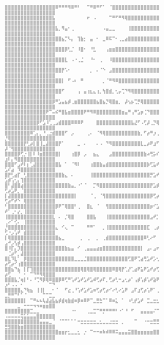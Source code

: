 ⣿⣿⣿⣿⣿⣿⣿⣿⣿⣿⣿⣿⣿⣿⣿⣿⠿⠛⠛⠛⠻⠿⠛⠃⠀⠀⠉⠛⠿⠛⠋⠁⠀⠈⣿⣿⣿⣿⣿⣿⣿⣿⣿⣿⣿⣿⣿⣿⣿⣿⣿⣿⣿⣿⣿⣿⣿⣿⣿⣿⣿⣿⣿⣿⣿
⣿⣿⣿⣿⣿⣿⣿⣿⣿⣿⣿⣿⣿⣿⣿⣧⠀⠀⠀⠀⠀⠀⠀⠀⠀⠀⠖⠀⠠⠀⠀⠀⠀⠉⠛⠋⠛⠻⢿⣿⣿⣿⣿⣿⣿⣿⣿⣿⣿⣿⣿⣿⣿⣿⣿⣿⣿⣿⣿⣿⣿⣿⣿⣿⣿
⣿⣿⣿⣿⣿⣿⣿⣿⣿⣿⣿⣿⣿⣿⣿⣿⣧⡀⠻⣤⠂⢀⠀⠀⠀⠀⠀⠀⠀⠀⠀⠠⣤⣀⣀⠀⠀⠀⠀⢸⣿⣿⣿⣿⣿⣿⣿⣿⣿⣿⣿⣿⣿⣿⣿⣿⣿⣿⣿⣿⣿⣿⣿⣿⣿
⣿⣿⣿⣿⣿⣿⣿⣿⣿⣿⣿⣿⣿⣿⣿⣿⣿⣿⣦⡉⠣⡄⠀⢹⣷⡂⠀⣤⠀⠂⠀⣀⠿⠯⠉⠂⢀⣀⣴⣿⣿⣿⣿⣿⣿⣿⣿⣿⣿⣿⣿⣿⣿⣿⣿⣿⣿⣿⣿⣿⣿⣿⣿⣿⣿
⣿⣿⣿⣿⣿⣿⣿⣿⣿⣿⣿⣿⣿⣿⣿⣿⣿⣿⣿⡿⢃⡈⠀⠸⣿⠂⠀⠘⣃⠀⠀⠀⢠⣶⣶⣿⣿⣿⣿⣿⣿⣿⣿⣿⣿⣿⣿⣿⣿⣿⣿⣿⣿⣿⣿⣿⣿⣿⣿⣿⣿⣿⣿⣿⣿
⣿⣿⣿⣿⣿⣿⣿⣿⣿⣿⣿⣿⣿⣿⣿⣿⣿⣿⣿⣇⠀⠠⠐⢀⣈⠀⠀⠘⠂⠀⢀⠀⠀⠸⣿⣿⣿⣿⣿⣿⣿⣿⣿⣿⣿⣿⣿⣿⣿⣿⣿⣿⣿⣿⣿⣿⣿⣿⣿⣿⣿⣿⣿⣿⣿
⣿⣿⣿⣿⣿⣿⣿⣿⣿⣿⣿⣿⣿⣿⣿⣿⣿⣿⡟⠡⠂⠀⠀⠀⠀⠀⠀⡀⠀⠄⠈⠑⠀⣠⣿⣿⣿⣿⣿⣿⣿⣿⣿⣿⣿⣿⣿⣿⣿⣿⣿⣿⣿⣿⣿⣿⣿⣿⣿⣿⣿⣿⣿⣿⣿
⣿⣿⣿⣿⣿⣿⣿⣿⣿⣿⣿⣿⣿⣿⣿⣿⣿⣿⡇⠀⠋⠠⠆⠀⠛⠀⠀⠀⠀⠀⠀⡀⠈⠛⠻⠿⣿⣿⣿⣿⣿⣿⣿⣿⣿⣿⣿⣿⣿⣿⣿⣿⣿⣿⣿⣿⣿⣿⣿⣿⣿⣿⣿⣿⣿
⣿⣿⣿⣿⣿⣿⣿⣿⣿⣿⣿⣿⣿⣿⣿⣿⣿⣿⠋⠀⠀⠀⠀⢠⠀⣤⢰⣆⣄⢰⡀⢳⣿⣾⡀⢂⡤⢉⠙⠻⢿⣿⣿⣿⣿⣿⣿⣿⣿⣿⣿⣿⣿⣿⣿⣿⣿⣿⣿⣿⣿⣿⣿⣿⣿
⣿⣿⣿⣿⣿⣿⣿⣿⣿⣿⣿⣿⣿⣿⣿⡿⠛⣡⣤⣦⡾⢀⣶⣿⣿⣿⣿⣿⣿⣦⣿⣦⡙⢿⣿⣶⡀⠀⡼⢢⡦⢉⡛⢿⣿⣿⣿⣿⣿⣿⣿⣿⣿⣿⣿⣿⣿⣿⣿⣿⣿⣿⣿⣿⣿
⣿⣿⣿⣿⣿⣿⣿⣿⣿⣿⣿⣿⣿⠟⠉⠤⠮⠛⣿⣧⣶⣿⣿⣿⣿⠟⠛⠻⠿⣿⣿⣿⣿⣿⣿⣿⣿⣶⣤⠛⢠⠛⣡⡶⢈⠙⣿⣿⣿⣿⣿⣿⣿⣿⣿⣿⣿⣿⣿⣿⣿⣿⣿⣿⣿
⣿⣿⣿⣿⣿⣿⣿⣿⣿⣿⡿⠋⣡⠸⢁⢀⣠⣾⣿⣿⣿⠿⠿⠿⠟⠀⠀⠀⠀⣿⣿⣿⣿⣿⣿⣿⣿⣿⣿⣿⣧⣜⠋⠠⢋⡼⢀⡙⢿⣿⣿⣿⣿⣿⣿⣿⣿⣿⣿⣿⣿⣿⣿⣿⣿
⣿⣿⣿⣿⣿⣿⣿⣿⠿⢁⡄⡀⠘⢀⣐⣾⣿⣿⣿⠋⠀⡠⠀⠀⠀⠀⢀⠄⠀⠈⠻⢿⣿⣿⣿⣿⣿⣿⣿⣿⣿⣿⣷⡀⠋⡴⠛⡰⢀⡘⢿⣿⣿⣿⣿⣿⣿⣿⣿⣿⣿⣿⣿⣿⣿
⣿⣿⣿⣿⣿⣿⡟⢃⡴⡇⣿⢸⣀⣼⣿⣿⣿⡟⠁⠀⠀⠀⠀⣀⠀⠄⠀⠀⠀⠄⠠⠀⠙⠻⣿⣿⣿⣿⣿⣿⣿⣿⣿⣇⣀⡴⠟⣰⠋⡼⠈⢻⣿⣿⣿⣿⣿⣿⣿⣿⣿⣿⣿⣿⣿
⣿⣿⣿⣿⡿⢋⡐⢸⡇⠇⠸⣶⣿⣿⣿⣿⣿⡇⠀⠀⠀⢰⣿⡿⠀⡠⠀⠀⣦⣄⠀⠀⠀⣠⣿⣿⣿⣿⣿⣿⣿⣿⣿⣿⣷⠴⢛⡥⠎⣰⠇⡄⠻⣿⣿⣿⣿⣿⣿⣿⣿⣿⣿⣿⣿
⣿⣿⣿⠋⣠⠞⠇⡆⢁⣼⣿⣿⣿⣿⣿⣿⣿⣧⠀⠁⠀⠈⠻⠇⠀⠀⠀⢰⣿⣿⣷⣤⣾⣿⣿⣿⣿⣿⣿⣿⣿⣿⣿⣿⣿⡷⢋⣥⠞⣡⠎⣴⠀⠹⣿⣿⣿⣿⣿⣿⣿⣿⣿⣿⣿
⣿⡟⢃⣴⡏⠀⢃⣿⣿⣿⣿⣿⣿⣿⣿⣿⣿⣿⣷⣄⠀⠄⠀⠀⠀⠀⠀⢸⣿⣿⣿⣿⣿⣿⣿⣿⣿⣿⣿⣿⣿⣿⣿⣿⣿⣿⡛⣡⠞⣡⡾⢡⢂⡄⢹⣿⣿⣿⣿⣿⣿⣿⣿⣿⣿
⣿⠃⣼⣿⣿⣴⣿⣿⣿⣿⣿⣿⣿⣿⣿⣿⣿⣿⣿⣿⣷⣤⡀⠐⠁⠈⠀⠀⡉⠻⣿⣿⣿⣿⣿⣿⣿⣿⣿⣿⣿⣿⣿⣿⣿⣿⡟⣡⡾⢋⡴⣡⠟⡀⠈⣿⣿⣿⣿⣿⣿⣿⣿⣿⣿
⡇⣼⣿⣿⣿⣿⣿⣿⣿⣿⣿⣿⣿⣿⣿⣿⣿⣿⣿⣿⣿⣿⡇⠀⠀⠀⠀⠈⢀⠀⠈⢻⣿⣿⣿⣿⣿⣿⣿⣿⣿⣿⣿⣿⣿⣿⡿⢋⡴⢋⡴⠋⠞⠑⠀⢿⣿⣿⣿⣿⣿⣿⣿⣿⣿
⠃⣿⣿⣿⣿⣿⣿⣿⣿⣿⣿⣿⣿⣿⣿⣿⡿⠟⠉⢿⣿⣿⠃⢀⠀⠀⣿⣆⠀⠈⠀⠀⢻⣿⣿⣿⣿⣿⣿⣿⣿⣿⣿⣿⣿⣿⡶⠊⣡⠞⠁⢀⠂⡔⡀⢸⣿⣿⣿⣿⣿⣿⣿⣿⣿
⢸⣿⣿⣿⣿⣿⣿⣿⣿⣿⣿⣿⣿⣿⣿⣇⠀⠄⠀⡈⢿⣿⠀⠀⠀⠀⣿⣿⣧⠀⠀⠀⢸⣿⣿⣿⣿⣿⣿⣿⣿⣿⣿⣿⣿⣿⣠⠞⡁⢀⠔⠁⢊⠄⠀⢸⣿⣿⣿⣿⣿⣿⣿⣿⣿
⡘⣿⣿⣿⣿⣿⣿⣿⣿⣿⣿⣿⣿⣿⣿⣿⣄⠀⠊⢄⠀⠉⠀⠀⠀⠀⠛⠛⠁⠀⠀⡀⢸⣿⣿⣿⣿⣿⣿⣿⣿⣿⣿⣿⣿⣏⠀⢀⡴⢋⠐⡠⢡⠞⠀⣾⣿⣿⣿⣿⣿⣿⣿⣿⣿
⡇⢿⣿⣿⣿⣿⣿⣿⣿⣿⣿⣿⣿⣿⣿⣿⣿⣦⣀⠀⠀⠀⠀⠀⡀⠀⢀⠀⠀⡀⠀⢀⣾⣿⣿⣿⣿⣿⣿⣿⣿⣿⣿⣿⠿⢃⠔⠋⠀⣠⠚⡠⢣⡾⢠⣿⣿⣿⣿⣿⣿⣿⣿⣿⣿
⣿⠸⡏⡄⡹⣿⣿⣿⣿⣿⣿⣿⣿⣿⣿⣿⣿⣿⣿⣷⣦⣤⠀⠊⠀⢀⣤⣤⣤⣴⣶⣿⣿⣿⣿⣿⣿⣿⣿⣿⣿⣿⣿⡇⠀⣠⠄⣠⠖⠀⢈⡴⠋⡀⣼⣿⣿⣿⣿⣿⣿⣿⣿⣿⣿
⣿⣇⠹⣇⠁⠀⡿⣿⣿⣿⣿⣿⣿⣿⣿⣿⣿⣿⣿⣿⣿⣿⣀⣀⣀⣈⣿⣿⣿⣿⣿⣿⣿⣿⣿⣿⣿⣿⣿⢋⣿⠟⢉⣴⢛⣡⠞⡡⢂⡴⢋⡴⠊⢰⣿⣿⣿⣿⣿⣿⣿⣿⣿⣿⣿
⣿⣿⣦⠙⣦⠀⡇⡏⢹⣿⣿⣿⣿⣿⣿⣿⣿⣿⣿⣿⣿⣿⣿⣿⢿⣿⢿⣿⢿⣿⣿⣿⣿⣿⠿⣿⢿⡟⢁⡜⢁⣴⠟⣥⠟⣡⠞⡴⢋⡴⢋⠀⠀⠈⠀⠂⠀⠉⠙⠛⠻⢿⣿⣿⣿
⣿⣿⣿⣧⡈⢶⡇⠃⠄⠘⢉⠻⡿⢿⠿⣿⣿⡿⠿⢋⠛⢡⠞⣡⠞⣡⠞⣡⠾⢋⡴⠏⡀⢋⡴⢃⠒⣠⢂⡴⠁⢠⡾⢡⡾⢡⠞⣵⠟⡰⠃⠠⠠⠀⠂⠀⠀⠀⠀⠀⠀⠀⠀⠉⠙
⣿⣿⣿⣿⣿⣄⠙⢷⣦⠀⢸⢸⡇⠀⠀⠂⠈⠀⠀⠋⣔⢀⠘⢡⠞⣡⠞⣡⠶⢋⡴⢋⡴⠊⠔⢃⠔⣡⠟⠀⣠⠏⣰⢋⡴⢡⠟⠁⢀⣀⡛⠛⠉⠃⠁⠈⠀⠀⠀⠀⠀⠉⠉⣉⣀
⣿⣿⣿⣿⣿⣿⡇⠀⠉⠛⠦⠦⢧⣼⣴⣧⣦⡾⣾⢶⣷⣾⠶⡿⠶⠿⠟⠉⣀⣛⣓⠉⠁⠿⠶⣅⠀⠁⠀⠰⢃⡞⣡⠞⠀⣉⣀⣒⣂⠀⠀⠀⠀⣀⠀⠒⠒⠒⠲⠲⠶⣶⣶⣿⣿
⣿⣿⣿⣿⣿⣿⣿⣿⣉⣀⣀⠀⠀⠀⠀⠀⠀⠀⠀⠀⠀⠐⠂⠀⠀⠀⢀⣀⣉⠉⠛⡛⠛⠛⠛⠃⠐⠁⠘⠀⠋⠀⠀⣤⣤⣤⣤⠌⠉⠠⠤⠤⠤⠤⢭⣥⣥⣤⣤⣿⣿⣿⣿⣿⣿
⣿⣿⣿⣿⣿⣿⣿⣿⣿⣿⣿⣤⣤⣤⣀⠈⠀⠈⠉⠉⠁⠁⠁⠒⣒⣒⣒⣒⣒⣀⣂⣀⣀⣐⣒⣒⠀⡀⠀⠀⠀⠉⠀⠀⠐⠒⣒⣛⣛⣛⣻⣿⣿⣷⣶⣿⣿⣿⣿⣿⣿⣿⣿⣿⣿
⣿⣿⣿⣿⣿⣿⣿⣿⣿⣿⣿⣿⣿⣿⣿⣿⣿⣶⣶⡖⣂⣀⣀⣂⠀⡐⠀⠉⠒⠒⠶⠷⠾⠿⠿⠭⣤⣤⣤⣭⣿⣿⣶⣶⣶⣶⣶⣿⣿⣿⣿⣿⣿⣿⣿⣿⣿⣿⣿⣿⣿⣿⣿⣿⣿
